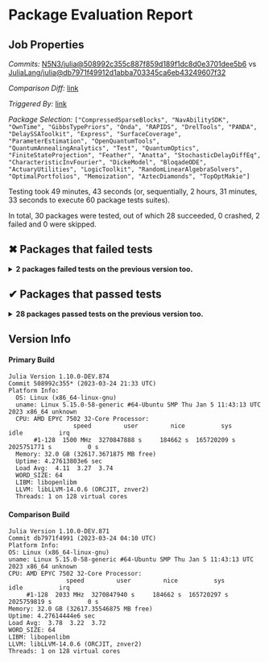 # Package Evaluation Report

## Job Properties

*Commits:* [N5N3/julia@508992c355c887f859d189f1dc8d0e3701dee5b6](https://github.com/N5N3/julia/commit/508992c355c887f859d189f1dc8d0e3701dee5b6) vs [JuliaLang/julia@db7971f49912d1abba703345ca6eb43249607f32](https://github.com/JuliaLang/julia/commit/db7971f49912d1abba703345ca6eb43249607f32)

*Comparison Diff:* [link](https://github.com/JuliaLang/julia/compare/db7971f49912d1abba703345ca6eb43249607f32...N5N3/julia:508992c355c887f859d189f1dc8d0e3701dee5b6)

*Triggered By:* [link](https://github.com/JuliaLang/julia/pull/49133#issuecomment-1484290393)

*Package Selection:* `["CompressedSparseBlocks", "NavAbilitySDK", "OwnTime", "GibbsTypePriors", "Onda", "RAPIDS", "DrelTools", "PANDA", "DelaySSAToolkit", "Express", "SurfaceCoverage", "ParameterEstimation", "OpenQuantumTools", "QuantumAnnealingAnalytics", "Test", "QuantumOptics", "FiniteStateProjection", "Feather", "Anatta", "StochasticDelayDiffEq", "CharacteristicInvFourier", "DickeModel", "BloqadeODE", "ActuaryUtilities", "LogicToolkit", "RandomLinearAlgebraSolvers", "OptimalPortfolios", "Memoization", "AztecDiamonds", "TopOptMakie"]`

Testing took 49 minutes, 43 seconds (or, sequentially, 2 hours, 31 minutes, 33 seconds to execute 60 package tests suites).

In total, 30 packages were tested, out of which 28 succeeded, 0 crashed, 2 failed and 0 were skipped.


## ✖ Packages that failed tests

<details><summary><strong>2 packages failed tests on the previous version too.</strong></summary>
<p>

<details open><summary>Package has test failures (1 packages):</summary>
<p>


- [CharacteristicInvFourier v0.4.0](https://s3.amazonaws.com/julialang-reports/nanosoldier/pkgeval/by_hash/508992c_vs_db7971f/CharacteristicInvFourier.primary.log)

</p>
</details>

<details open><summary>Tests became inactive (1 packages):</summary>
<p>


- [NavAbilitySDK v0.5.2](https://s3.amazonaws.com/julialang-reports/nanosoldier/pkgeval/by_hash/508992c_vs_db7971f/NavAbilitySDK.primary.log)

</p>
</details>

</p>
</details>


## ✔ Packages that passed tests

<details><summary><strong>28 packages passed tests on the previous version too.</strong></summary>
<p>

- [Test](https://s3.amazonaws.com/julialang-reports/nanosoldier/pkgeval/by_hash/508992c_vs_db7971f/Test.primary.log)
- [Memoization v0.2.0](https://s3.amazonaws.com/julialang-reports/nanosoldier/pkgeval/by_hash/508992c_vs_db7971f/Memoization.primary.log)
- [Feather v0.5.10](https://s3.amazonaws.com/julialang-reports/nanosoldier/pkgeval/by_hash/508992c_vs_db7971f/Feather.primary.log)
- [QuantumOptics v1.0.9](https://s3.amazonaws.com/julialang-reports/nanosoldier/pkgeval/by_hash/508992c_vs_db7971f/QuantumOptics.primary.log)
- [Onda v0.15.1](https://s3.amazonaws.com/julialang-reports/nanosoldier/pkgeval/by_hash/508992c_vs_db7971f/Onda.primary.log)
- [BloqadeODE v0.1.10](https://s3.amazonaws.com/julialang-reports/nanosoldier/pkgeval/by_hash/508992c_vs_db7971f/BloqadeODE.primary.log)
- [ActuaryUtilities v3.11.0](https://s3.amazonaws.com/julialang-reports/nanosoldier/pkgeval/by_hash/508992c_vs_db7971f/ActuaryUtilities.primary.log)
- [Express v0.9.2](https://s3.amazonaws.com/julialang-reports/nanosoldier/pkgeval/by_hash/508992c_vs_db7971f/Express.primary.log)
- [OwnTime v0.1.0](https://s3.amazonaws.com/julialang-reports/nanosoldier/pkgeval/by_hash/508992c_vs_db7971f/OwnTime.primary.log)
- [CompressedSparseBlocks v0.1.1](https://s3.amazonaws.com/julialang-reports/nanosoldier/pkgeval/by_hash/508992c_vs_db7971f/CompressedSparseBlocks.primary.log)
- [GibbsTypePriors v0.2.1](https://s3.amazonaws.com/julialang-reports/nanosoldier/pkgeval/by_hash/508992c_vs_db7971f/GibbsTypePriors.primary.log)
- [OptimalPortfolios v0.1.0](https://s3.amazonaws.com/julialang-reports/nanosoldier/pkgeval/by_hash/508992c_vs_db7971f/OptimalPortfolios.primary.log)
- [RandomLinearAlgebraSolvers v0.1.1](https://s3.amazonaws.com/julialang-reports/nanosoldier/pkgeval/by_hash/508992c_vs_db7971f/RandomLinearAlgebraSolvers.primary.log)
- [LogicToolkit v0.1.0](https://s3.amazonaws.com/julialang-reports/nanosoldier/pkgeval/by_hash/508992c_vs_db7971f/LogicToolkit.primary.log)
- [DrelTools v0.2.0](https://s3.amazonaws.com/julialang-reports/nanosoldier/pkgeval/by_hash/508992c_vs_db7971f/DrelTools.primary.log)
- [TopOptMakie v0.1.1](https://s3.amazonaws.com/julialang-reports/nanosoldier/pkgeval/by_hash/508992c_vs_db7971f/TopOptMakie.primary.log)
- [AztecDiamonds v0.2.0](https://s3.amazonaws.com/julialang-reports/nanosoldier/pkgeval/by_hash/508992c_vs_db7971f/AztecDiamonds.primary.log)
- [StochasticDelayDiffEq v1.4.0](https://s3.amazonaws.com/julialang-reports/nanosoldier/pkgeval/by_hash/508992c_vs_db7971f/StochasticDelayDiffEq.primary.log)
- [OpenQuantumTools v0.7.4](https://s3.amazonaws.com/julialang-reports/nanosoldier/pkgeval/by_hash/508992c_vs_db7971f/OpenQuantumTools.primary.log)
- [SurfaceCoverage v0.1.0](https://s3.amazonaws.com/julialang-reports/nanosoldier/pkgeval/by_hash/508992c_vs_db7971f/SurfaceCoverage.primary.log)
- [DickeModel v0.1.2](https://s3.amazonaws.com/julialang-reports/nanosoldier/pkgeval/by_hash/508992c_vs_db7971f/DickeModel.primary.log)
- [DelaySSAToolkit v0.2.5](https://s3.amazonaws.com/julialang-reports/nanosoldier/pkgeval/by_hash/508992c_vs_db7971f/DelaySSAToolkit.primary.log)
- [RAPIDS v0.3.0](https://s3.amazonaws.com/julialang-reports/nanosoldier/pkgeval/by_hash/508992c_vs_db7971f/RAPIDS.primary.log)
- [QuantumAnnealingAnalytics v0.2.0](https://s3.amazonaws.com/julialang-reports/nanosoldier/pkgeval/by_hash/508992c_vs_db7971f/QuantumAnnealingAnalytics.primary.log)
- [PANDA v0.0.7](https://s3.amazonaws.com/julialang-reports/nanosoldier/pkgeval/by_hash/508992c_vs_db7971f/PANDA.primary.log)
- [Anatta v0.0.4](https://s3.amazonaws.com/julialang-reports/nanosoldier/pkgeval/by_hash/508992c_vs_db7971f/Anatta.primary.log)
- [FiniteStateProjection v0.2.1](https://s3.amazonaws.com/julialang-reports/nanosoldier/pkgeval/by_hash/508992c_vs_db7971f/FiniteStateProjection.primary.log)
- [ParameterEstimation v0.2.1](https://s3.amazonaws.com/julialang-reports/nanosoldier/pkgeval/by_hash/508992c_vs_db7971f/ParameterEstimation.primary.log)

</p>
</details>


## Version Info

#### Primary Build

```
Julia Version 1.10.0-DEV.874
Commit 508992c355* (2023-03-24 21:33 UTC)
Platform Info:
  OS: Linux (x86_64-linux-gnu)
  uname: Linux 5.15.0-58-generic #64-Ubuntu SMP Thu Jan 5 11:43:13 UTC 2023 x86_64 unknown
  CPU: AMD EPYC 7502 32-Core Processor: 
                  speed         user         nice          sys         idle          irq
       #1-128  1500 MHz  3270847888 s     184662 s  165720209 s  2025751771 s          0 s
  Memory: 32.0 GB (32617.3671875 MB free)
  Uptime: 4.27613803e6 sec
  Load Avg:  4.11  3.27  3.74
  WORD_SIZE: 64
  LIBM: libopenlibm
  LLVM: libLLVM-14.0.6 (ORCJIT, znver2)
  Threads: 1 on 128 virtual cores

```

  #### Comparison Build

  ```
Julia Version 1.10.0-DEV.871
Commit db7971f4991 (2023-03-24 04:10 UTC)
Platform Info:
  OS: Linux (x86_64-linux-gnu)
  uname: Linux 5.15.0-58-generic #64-Ubuntu SMP Thu Jan 5 11:43:13 UTC 2023 x86_64 unknown
  CPU: AMD EPYC 7502 32-Core Processor: 
                  speed         user         nice          sys         idle          irq
       #1-128  2033 MHz  3270847940 s     184662 s  165720297 s  2025759819 s          0 s
  Memory: 32.0 GB (32617.35546875 MB free)
  Uptime: 4.27614444e6 sec
  Load Avg:  3.78  3.22  3.72
  WORD_SIZE: 64
  LIBM: libopenlibm
  LLVM: libLLVM-14.0.6 (ORCJIT, znver2)
  Threads: 1 on 128 virtual cores

  ```
  <!-- Generated on 2023-03-28T18:08:22.711 -->
